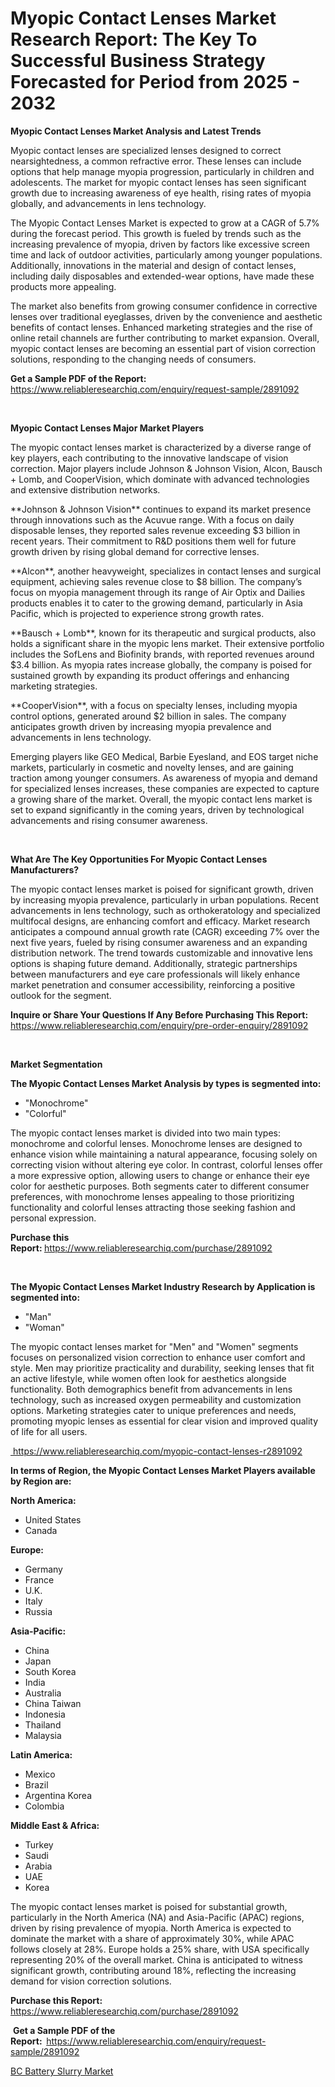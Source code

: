 <p><h1>Myopic Contact Lenses Market Research Report: The Key To Successful Business Strategy Forecasted for Period from 2025 - 2032</h1></p><p><strong>Myopic Contact Lenses Market Analysis and Latest Trends</strong></p>
<p><p>Myopic contact lenses are specialized lenses designed to correct nearsightedness, a common refractive error. These lenses can include options that help manage myopia progression, particularly in children and adolescents. The market for myopic contact lenses has seen significant growth due to increasing awareness of eye health, rising rates of myopia globally, and advancements in lens technology. </p><p>The Myopic Contact Lenses Market is expected to grow at a CAGR of 5.7% during the forecast period. This growth is fueled by trends such as the increasing prevalence of myopia, driven by factors like excessive screen time and lack of outdoor activities, particularly among younger populations. Additionally, innovations in the material and design of contact lenses, including daily disposables and extended-wear options, have made these products more appealing. </p><p>The market also benefits from growing consumer confidence in corrective lenses over traditional eyeglasses, driven by the convenience and aesthetic benefits of contact lenses. Enhanced marketing strategies and the rise of online retail channels are further contributing to market expansion. Overall, myopic contact lenses are becoming an essential part of vision correction solutions, responding to the changing needs of consumers.</p></p>
<p><strong>Get a Sample PDF of the Report:&nbsp;</strong> <a href="https://www.reliableresearchiq.com/enquiry/request-sample/2891092?utm_campaign=2455&utm_medium=2&utm_source=Github&utm_content=ia&utm_term=14032025&utm_id=myopic-contact-lenses">https://www.reliableresearchiq.com/enquiry/request-sample/2891092</a></p>
<p>&nbsp;</p>
<p><strong>Myopic Contact Lenses Major Market Players</strong></p>
<p><p>The myopic contact lenses market is characterized by a diverse range of key players, each contributing to the innovative landscape of vision correction. Major players include Johnson & Johnson Vision, Alcon, Bausch + Lomb, and CooperVision, which dominate with advanced technologies and extensive distribution networks.</p><p>**Johnson & Johnson Vision** continues to expand its market presence through innovations such as the Acuvue range. With a focus on daily disposable lenses, they reported sales revenue exceeding $3 billion in recent years. Their commitment to R&D positions them well for future growth driven by rising global demand for corrective lenses.</p><p>**Alcon**, another heavyweight, specializes in contact lenses and surgical equipment, achieving sales revenue close to $8 billion. The company’s focus on myopia management through its range of Air Optix and Dailies products enables it to cater to the growing demand, particularly in Asia Pacific, which is projected to experience strong growth rates.</p><p>**Bausch + Lomb**, known for its therapeutic and surgical products, also holds a significant share in the myopic lens market. Their extensive portfolio includes the SofLens and Biofinity brands, with reported revenues around $3.4 billion. As myopia rates increase globally, the company is poised for sustained growth by expanding its product offerings and enhancing marketing strategies.</p><p>**CooperVision**, with a focus on specialty lenses, including myopia control options, generated around $2 billion in sales. The company anticipates growth driven by increasing myopia prevalence and advancements in lens technology.</p><p>Emerging players like GEO Medical, Barbie Eyesland, and EOS target niche markets, particularly in cosmetic and novelty lenses, and are gaining traction among younger consumers. As awareness of myopia and demand for specialized lenses increases, these companies are expected to capture a growing share of the market. Overall, the myopic contact lens market is set to expand significantly in the coming years, driven by technological advancements and rising consumer awareness.</p></p>
<p>&nbsp;</p>
<p><strong>What Are The Key Opportunities For Myopic Contact Lenses Manufacturers?</strong></p>
<p><p>The myopic contact lenses market is poised for significant growth, driven by increasing myopia prevalence, particularly in urban populations. Recent advancements in lens technology, such as orthokeratology and specialized multifocal designs, are enhancing comfort and efficacy. Market research anticipates a compound annual growth rate (CAGR) exceeding 7% over the next five years, fueled by rising consumer awareness and an expanding distribution network. The trend towards customizable and innovative lens options is shaping future demand. Additionally, strategic partnerships between manufacturers and eye care professionals will likely enhance market penetration and consumer accessibility, reinforcing a positive outlook for the segment.</p></p>
<p><strong>Inquire or Share Your Questions If Any Before Purchasing This Report:</strong> <a href="https://www.reliableresearchiq.com/enquiry/pre-order-enquiry/2891092?utm_campaign=2455&utm_medium=2&utm_source=Github&utm_content=ia&utm_term=14032025&utm_id=myopic-contact-lenses">https://www.reliableresearchiq.com/enquiry/pre-order-enquiry/2891092</a></p>
<p>&nbsp;</p>
<p><strong>Market Segmentation</strong></p>
<p><strong>The Myopic Contact Lenses Market Analysis by types is segmented into:</strong></p>
<p><ul><li>"Monochrome"</li><li>"Colorful"</li></ul></p>
<p><p>The myopic contact lenses market is divided into two main types: monochrome and colorful lenses. Monochrome lenses are designed to enhance vision while maintaining a natural appearance, focusing solely on correcting vision without altering eye color. In contrast, colorful lenses offer a more expressive option, allowing users to change or enhance their eye color for aesthetic purposes. Both segments cater to different consumer preferences, with monochrome lenses appealing to those prioritizing functionality and colorful lenses attracting those seeking fashion and personal expression.</p></p>
<p><strong>Purchase this Report:&nbsp;</strong><a href="https://www.reliableresearchiq.com/purchase/2891092?utm_campaign=2455&utm_medium=2&utm_source=Github&utm_content=ia&utm_term=14032025&utm_id=myopic-contact-lenses">https://www.reliableresearchiq.com/purchase/2891092</a></p>
<p>&nbsp;</p>
<p><strong>The Myopic Contact Lenses Market Industry Research by Application is segmented into:</strong></p>
<p><ul><li>"Man"</li><li>"Woman"</li></ul></p>
<p><p>The myopic contact lenses market for "Men" and "Women" segments focuses on personalized vision correction to enhance user comfort and style. Men may prioritize practicality and durability, seeking lenses that fit an active lifestyle, while women often look for aesthetics alongside functionality. Both demographics benefit from advancements in lens technology, such as increased oxygen permeability and customization options. Marketing strategies cater to unique preferences and needs, promoting myopic lenses as essential for clear vision and improved quality of life for all users.</p></p>
<p><a href="https://www.reliableresearchiq.com/myopic-contact-lenses-r2891092?utm_campaign=2455&utm_medium=2&utm_source=Github&utm_content=ia&utm_term=14032025&utm_id=myopic-contact-lenses">&nbsp;https://www.reliableresearchiq.com/myopic-contact-lenses-r2891092</a></p>
<p><strong>In terms of Region, the Myopic Contact Lenses Market Players available by Region are:</strong></p>
<p>
    <p> <strong> North America: </strong>
        <ul>
            <li>United States</li>
            <li>Canada</li>
        </ul>
        </p> 
    <p> <strong> Europe: </strong>
        <ul>
            <li>Germany</li>
            <li>France</li>
            <li>U.K.</li>
            <li>Italy</li>
            <li>Russia</li>
        </ul>
        </p> 
    <p> <strong> Asia-Pacific: </strong>
        <ul>
            <li>China</li>
            <li>Japan</li>
            <li>South Korea</li>
            <li>India</li>
            <li>Australia</li>
            <li>China Taiwan</li>
            <li>Indonesia</li>
            <li>Thailand</li>
            <li>Malaysia</li>
        </ul>
        </p> 
    <p> <strong> Latin America: </strong>
        <ul>
            <li>Mexico</li>
            <li>Brazil</li>
            <li>Argentina Korea</li>
            <li>Colombia</li>
        </ul>
        </p> 
    <p> <strong> Middle East & Africa: </strong>
        <ul>
            <li>Turkey</li>
            <li>Saudi</li>
            <li>Arabia</li>
            <li>UAE</li>
            <li>Korea</li>
        </ul>
    </p>
    </p>
<p><p>The myopic contact lenses market is poised for substantial growth, particularly in the North America (NA) and Asia-Pacific (APAC) regions, driven by rising prevalence of myopia. North America is expected to dominate the market with a share of approximately 30%, while APAC follows closely at 28%. Europe holds a 25% share, with USA specifically representing 20% of the overall market. China is anticipated to witness significant growth, contributing around 18%, reflecting the increasing demand for vision correction solutions.</p></p>
<p><strong>Purchase this Report: </strong><a href="https://www.reliableresearchiq.com/purchase/2891092?utm_campaign=2455&utm_medium=2&utm_source=Github&utm_content=ia&utm_term=14032025&utm_id=myopic-contact-lenses">https://www.reliableresearchiq.com/purchase/2891092</a></p>
<p>&nbsp;<strong>Get a Sample PDF of the Report:&nbsp;&nbsp;</strong><a href="https://www.reliableresearchiq.com/enquiry/request-sample/2891092?utm_campaign=2455&utm_medium=2&utm_source=Github&utm_content=ia&utm_term=14032025&utm_id=myopic-contact-lenses">https://www.reliableresearchiq.com/enquiry/request-sample/2891092</a></p>
<p><strong></strong></p>
<p><p><a href="https://github.com/guneycigdem35/Market-Research-Report-List-5/blob/main/bc-battery-slurry-market.md?utm_campaign=2455&utm_medium=2&utm_source=Github&utm_content=ia&utm_term=14032025&utm_id=myopic-contact-lenses">BC Battery Slurry Market</a></p></p>